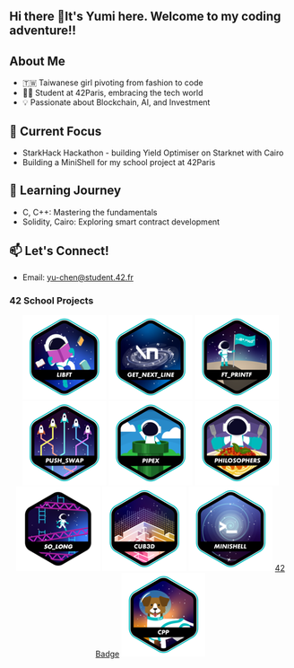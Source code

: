 ## Hi there 👋It's Yumi here. Welcome to my coding adventure!!

## About Me
- 🇹🇼 Taiwanese girl pivoting from fashion to code
- 👩‍💻 Student at 42Paris, embracing the tech world
- 💡 Passionate about Blockchain, AI, and Investment

## 🔭 Current Focus
- StarkHack Hackathon - building Yield Optimiser on Starknet with Cairo
- Building a MiniShell for my school project at 42Paris

## 🌱 Learning Journey
- C, C++: Mastering the fundamentals
- Solidity, Cairo: Exploring smart contract development

## 📫 Let's Connect!
- Email: yu-chen@student.42.fr

### 42 School Projects

<div align="center">

<a href="https://github.com/yumi8748/libft">![42 Badge](https://github.com/mcombeau/mcombeau/blob/main/42_badges/libfte.png)</a>
<a href="https://github.com/yumi8748/get-next-line">![42 Badge](https://github.com/mcombeau/mcombeau/blob/main/42_badges/get_next_linee.png)</a>
<a href="https://github.com/yumi8748/ft_printf">![42 Badge](https://github.com/mcombeau/mcombeau/blob/main/42_badges/ft_printfe.png)</a>
<a href="https://github.com/yumi8748/push_swap">![42 Badge](https://github.com/mcombeau/mcombeau/blob/main/42_badges/push_swape.png)</a>
<a href="https://github.com/yumi8748/pipex">![42 Badge](https://github.com/mcombeau/mcombeau/blob/main/42_badges/pipexe.png)</a>
<a href="https://github.com/yumi8748/Philosopher">![42 Badge](https://github.com/mcombeau/mcombeau/blob/main/42_badges/philosopherse.png)</a>
<a href="https://github.com/yumi8748/so_long-pac-man-">![42 Badge](https://github.com/mcombeau/mcombeau/blob/main/42_badges/so_longn.png)</a>
<a href="https://github.com/yumi8748/cub3D">![42 Badge](https://github.com/mcombeau/mcombeau/blob/main/42_badges/cub3de.png)</a>
<a href="https://github.com/yumi8748/MiniShell">![42 Badge](https://github.com/mcombeau/mcombeau/blob/main/42_badges/minishelle.png)</a>
<a> [42 Badge](https://github.com/mcombeau/mcombeau/blob/main/42_badges/netpracticee.png)</a>
<a href="https://github.com/mcombeau/CPP09">![42 Badge](https://github.com/mcombeau/mcombeau/blob/main/42_badges/cppe.png)</a>

<!-- 
<a href="https://github.com/mcombeau/inception">![42 Badge](https://github.com/mcombeau/mcombeau/blob/main/42_badges/inceptione.png)</a>
<a href="https://github.com/mcombeau/ft_transcendance">![42 Badge](https://github.com/mcombeau/mcombeau/blob/main/42_badges/ft_transcendencee.png)</a>
<a href="https://github.com/mcombeau/ft_irc">![42 Badge](https://github.com/mcombeau/mcombeau/blob/main/42_badges/ft_irce.png)</a>
<a href="https://github.com/mcombeau/fract-ol">![42 Badge](https://github.com/mcombeau/mcombeau/blob/main/42_badges/fract-ole.png)</a>
<a href="">![42 Badge](https://github.com/mcombeau/mcombeau/blob/main/42_badges/fdfn.png)</a> 
<a href="">![42 Badge](https://github.com/mcombeau/mcombeau/blob/main/42_badges/minitalkn.png)</a>
<a href="">![42 Badge](https://github.com/mcombeau/mcombeau/blob/main/42_badges/minirtn.png)</a>
<a href="">![42 Badge](https://github.com/mcombeau/mcombeau/blob/main/42_badges/ft_containersn.png)</a>
<a href="">![42 Badge](https://github.com/mcombeau/mcombeau/blob/main/42_badges/ft_servicesn.png)</a>
<a href="">![42 Badge](https://github.com/mcombeau/mcombeau/blob/main/42_badges/webservn.png)</a>

<a href="">![42 Badge](https://github.com/mcombeau/mcombeau/blob/main/42_badges/ft_transcendencen.png)</a>
<a href="">![42 Badge](https://github.com/mcombeau/mcombeau/blob/main/42_badges/common_coren.png)</a>
-->
</div>
